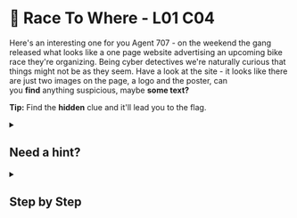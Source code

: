 # 🚖 Race To Where - L01 C04

Here's an interesting one for you Agent 707 - on the weekend the gang released what looks like a one page website advertising an upcoming bike race they're organizing. Being cyber detectives we're naturally curious that things might not be as they seem. Have a look at the site - it looks like there are just two images on the page, a logo and the poster, can you **find** anything suspicious, maybe **some text?**

**Tip:** Find the **hidden** clue and it'll lead you to the flag.

<details><summary>

## Need a hint?</summary>

```txt
💡 Hint: Try highlighting the whole page (i.e. select all), does it reveal anything else?
```

</details>

<details><summary>

## Step by Step</summary>

- Highlight the page to find text that says “Go to `/secret.html`”
- Entering this at the end of the url gets you the flag, which is randomized

![image of what the correct webpage should look like](/assets/racetowhere1.jpg)

</details>
